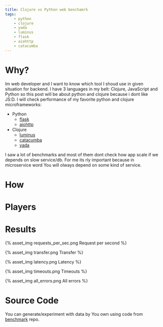 ```yaml
---
title: Clojure vs Python web benchamrk
tags:
    - python
    - clojure
    - yada
    - luminus
    - flask
    - aiohttp
    - catacumba
---
```


# Why?

Im web developer and I want to know which tool I shoud use in given situation for backend. I have 3 languages in my belt: Clojure, JavaScript and Python so this post will be about python and clojure because i dont like JS:D.  I will check performance of my favorite python and clojure microframeworks:

- Python
  - [flask]
  - [aiohttp]
- Clojure
  - [luminus]
  - [catacumba]
  - [yada]

I saw a lot of benchmarks and most of them dont check how app scale if we depends on slow service/db. For me its rly important because in microservice word You will olways depend on some kind of service.

# How

# Players

# Results

{% asset_img requests_per_sec.png Request per second %}

{% asset_img transfer.png Transfer %}

{% asset_img latency.png Latency %}

{% asset_img timeouts.png Timeouts %}

{% asset_img all_errors.png All errors %}

# Source Code

You can generate/experiment with data by You own using code from [benchmark] repo.


[benchmark]: https://github.com/beetleman/clojure-vs-python-web-benchmark
[flask]: http://flask.pocoo.org/
[aiohttp]: https://aiohttp.readthedocs.io/en/stable/index.html
[luminus]: http://www.luminusweb.net/
[yada]: https://juxt.pro/yada/index.html
[catacumba]: https://funcool.github.io/catacumba/latest/
